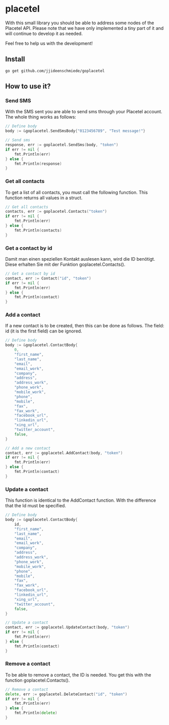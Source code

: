 # placetel

With this small library you should be able to address some nodes of the Placetel API. Please note that we have only implemented a tiny part of it and will continue to develop it as needed.

Feel free to help us with the development!

## Install

```console
go get github.com/jjideenschmiede/goplacetel
```

## How to use it?

### Send SMS

With the SMS sent you are able to send sms through your Placetel account. The whole thing works as follows:

```go
// Define body
body := &goplacetel.SendSmsBody{"0123456789", "Test message!"}

// Send sms
response, err := goplacetel.SendSms(body, "token")
if err != nil {
    fmt.Println(err)
} else {
    fmt.Println(response)
}
```

### Get all contacts

To get a list of all contacts, you must call the following function. This function returns all values in a struct.

```go
// Get all contacts
contacts, err := goplacetel.Contacts("token")
if err != nil {
    fmt.Println(err)
} else {
    fmt.Println(contacts)
}
```

### Get a contact by id

Damit man einen speziellen Kontakt auslesen kann, wird die ID benötigt. Diese erhalten Sie mit der Funktion goplacetel.Contacts().

```go
// Get a contact by id
contact, err := Contact("id", "token")
if err != nil {
    fmt.Println(err)
} else {
    fmt.Println(contact)
}
```

### Add a contact

If a new contact is to be created, then this can be done as follows. The field: id (it is the first field) can be ignored.

```go
// Define body
body := &goplacetel.ContactBody{
    0,
    "first_name",
    "last_name",
    "email",
    "email_work",
    "company",
    "address",
    "address_work",
    "phone_work",
    "mobile_work",
    "phone",
    "mobile",
    "fax",
    "fax_work",
    "facebook_url",
    "linkedin_url",
    "xing_url",
    "twitter_account",
    false,
}

// Add a new contact
contact, err := goplacetel.AddContact(body, "token")
if err != nil {
    fmt.Println(err)
} else {
    fmt.Println(contact)
}
```

### Update a contact

This function is identical to the AddContact function. With the difference that the Id must be specified.

```go
// Define body
body := &goplacetel.ContactBody{
    id,
    "first_name",
    "last_name",
    "email",
    "email_work",
    "company",
    "address",
    "address_work",
    "phone_work",
    "mobile_work",
    "phone",
    "mobile",
    "fax",
    "fax_work",
    "facebook_url",
    "linkedin_url",
    "xing_url",
    "twitter_account",
    false,
}

// Update a contact
contact, err := goplacetel.UpdateContact(body, "token")
if err != nil {
    fmt.Println(err)
} else {
    fmt.Println(contact)
}
```

### Remove a contact

To be able to remove a contact, the ID is needed. You get this with the function goplacetel.Contacts().

```go
// Remove a contact
delete, err := goplacetel.DeleteContact("id", "token")
if err != nil {
    fmt.Println(err)
} else {
    fmt.Println(delete)
}
```